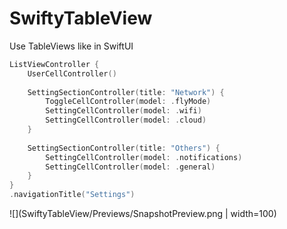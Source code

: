 # SwiftyTableView
Use TableViews like in SwiftUI

```swift
ListViewController {
    UserCellController()
    
    SettingSectionController(title: "Network") {
        ToggleCellController(model: .flyMode)
        SettingCellController(model: .wifi)
        SettingCellController(model: .cloud)
    }
    
    SettingSectionController(title: "Others") {
        SettingCellController(model: .notifications)
        SettingCellController(model: .general)
    }
}
.navigationTitle("Settings")
```
![](SwiftyTableView/Previews/SnapshotPreview.png | width=100)
